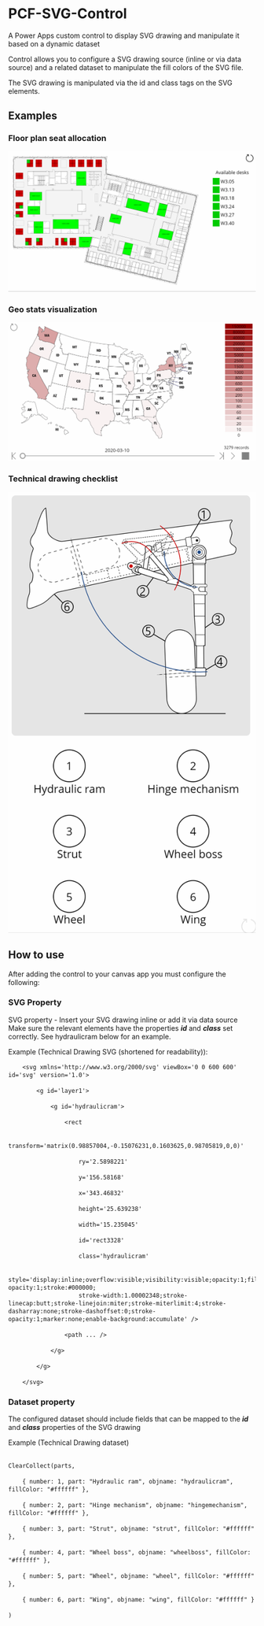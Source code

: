 # PCF-SVG-Control

A Power Apps custom control to display SVG drawing and manipulate it based on a dynamic dataset

Control allows you to configure a SVG drawing source (inline or via data source) and a related dataset to manipulate the fill colors of the SVG file.

The SVG drawing is manipulated via the id and class tags on the SVG elements.

## Examples

### Floor plan seat allocation

![Floor plan seat allocation](/Documentation/Back%20to%20work%20Example.gif)

### Geo stats visualization

![Geo stats visualization](/Documentation/GeoStats%20Example.gif)

### Technical drawing checklist

![Technical drawing checklist](Documentation/Technical%20Drawing%20Example.gif)

## How to use

After adding the control to your canvas app you must configure the following:

### SVG Property

SVG property - Insert your SVG drawing inline or add it via data source
Make sure the relevant elements have the properties ***id*** and ***class*** set correctly. See hydraulicram below for an example.

Example (Technical Drawing SVG (shortened for readability)):

```html:
    <svg xmlns='http://www.w3.org/2000/svg' viewBox='0 0 600 600' id='svg' version='1.0'> 

        <g id='layer1'>

            <g id='hydraulicram'>

                <rect

                    transform='matrix(0.98857004,-0.15076231,0.1603625,0.98705819,0,0)'

                    ry='2.5898221'

                    y='156.58168'

                    x='343.46832'

                    height='25.639238'

                    width='15.235045'

                    id='rect3328'

                    class='hydraulicram'

                    style='display:inline;overflow:visible;visibility:visible;opacity:1;fill:none;fill-opacity:1;stroke:#000000;
                    stroke-width:1.00002348;stroke-linecap:butt;stroke-linejoin:miter;stroke-miterlimit:4;stroke-dasharray:none;stroke-dashoffset:0;stroke-opacity:1;marker:none;enable-background:accumulate' />

                <path ... />

            </g>

        </g>

    </svg>
```

### Dataset property

The configured dataset should include fields that can be mapped to the ***id*** and ***class*** properties of the SVG drawing

Example (Technical Drawing dataset)

```html:

ClearCollect(parts,

    { number: 1, part: "Hydraulic ram", objname: "hydraulicram", fillColor: "#ffffff" },

    { number: 2, part: "Hinge mechanism", objname: "hingemechanism", fillColor: "#ffffff" },

    { number: 3, part: "Strut", objname: "strut", fillColor: "#ffffff" },

    { number: 4, part: "Wheel boss", objname: "wheelboss", fillColor: "#ffffff" },

    { number: 5, part: "Wheel", objname: "wheel", fillColor: "#ffffff" },

    { number: 6, part: "Wing", objname: "wing", fillColor: "#ffffff" }

)

```
